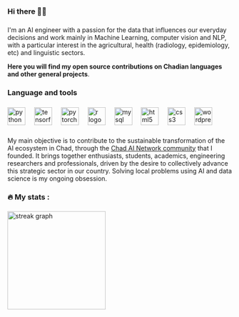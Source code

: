 ### Hi there 👋🏾

###
<p align="left">I'm an AI engineer with a passion for the data that influences our everyday decisions and work mainly in Machine Learning, computer vision and NLP, with a particular interest in the agricultural, health (radiology, epidemiology, etc) and linguistic sectors. 

**Here you will find my open source contributions on Chadian languages and other general projects**.
###

<h3 align="left">Language and tools</h3>

###

<div align="left">
  <img src="https://cdn.jsdelivr.net/gh/devicons/devicon/icons/python/python-original.svg" height="40" alt="python logo"  />
  <img width="12" />
  <img src="https://cdn.jsdelivr.net/gh/devicons/devicon/icons/tensorflow/tensorflow-original.svg" height="40" alt="tensorflow logo"  />
  <img width="12" />
  <img src="https://cdn.jsdelivr.net/gh/devicons/devicon/icons/pytorch/pytorch-original.svg" height="40" alt="pytorch logo"  />
  <img width="12" />
  <img src="https://cdn.jsdelivr.net/gh/devicons/devicon/icons/r/r-original.svg" height="40" alt="r logo"  />
  <img width="12" />
  <img src="https://cdn.jsdelivr.net/gh/devicons/devicon/icons/mysql/mysql-original.svg" height="40" alt="mysql logo"  />
  <img width="12" />
  <img src="https://cdn.jsdelivr.net/gh/devicons/devicon/icons/html5/html5-original.svg" height="40" alt="html5 logo"  />
  <img width="12" />
  <img src="https://cdn.jsdelivr.net/gh/devicons/devicon/icons/css3/css3-original.svg" height="40" alt="css3 logo"  />
  <img width="12" />
  <img src="https://cdn.jsdelivr.net/gh/devicons/devicon/icons/wordpress/wordpress-original.svg" height="40" alt="wordpress logo"  />
</div>

###

My main objective is to contribute to the sustainable transformation of the AI ecosystem in Chad, through the [Chad AI Network community](https://chadainetwork.org/) that I founded. It brings together enthusiasts, students, academics, engineering researchers and professionals, driven by the desire to collectively advance this strategic sector in our country.
Solving local problems using AI and data science is my ongoing obsession.

<h3 align="left">🔥 My stats :</h3>

###

<div align="left">
  <img src="https://streak-stats.demolab.com?user=abdelazizharane&locale=en&mode=daily&theme=dark&hide_border=false&border_radius=5&order=3" height="220" alt="streak graph"  />
</div>

###

